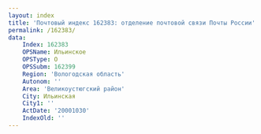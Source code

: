```yaml
---
layout: index
title: 'Почтовый индекс 162383: отделение почтовой связи Почты России'
permalink: /162383/
data:
    Index: 162383
    OPSName: Ильинское
    OPSType: О
    OPSSubm: 162399
    Region: 'Вологодская область'
    Autonom: ''
    Area: 'Великоустюгский район'
    City: Ильинская
    City1: ''
    ActDate: '20001030'
    IndexOld: ''
---
```

